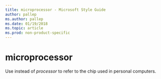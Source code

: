 ```yaml
---
title: microprocessor - Microsoft Style Guide
author: pallep
ms.author: pallep
ms.date: 01/19/2018
ms.topic: article
ms.prod: non-product-specific
---
```


# microprocessor

Use instead of *processor* to refer to the chip used in personal computers.
